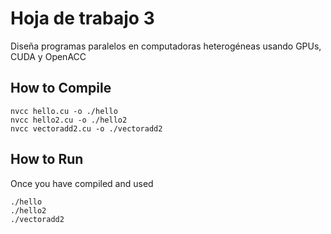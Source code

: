 # Hoja de trabajo 3

Diseña programas paralelos en computadoras heterogéneas usando GPUs, CUDA y OpenACC

## How to Compile
```
nvcc hello.cu -o ./hello
nvcc hello2.cu -o ./hello2
nvcc vectoradd2.cu -o ./vectoradd2
```

## How to Run

Once you have compiled and used 
```
./hello
./hello2
./vectoradd2
```

